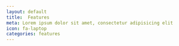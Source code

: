 ```yaml
---
layout: default
title:  Features
meta: Lorem ipsum dolor sit amet, consectetur adipisicing elit
icon: fa-laptop
categories: features
---
```

